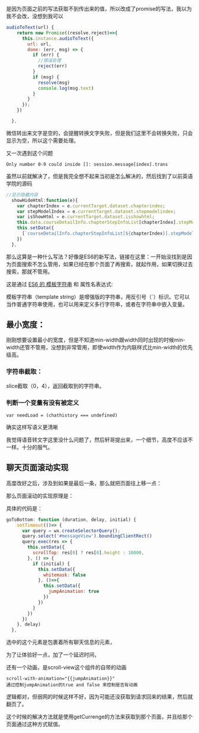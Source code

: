 是因为页面之前的写法获取不到传出来的值，所以改成了promise的写法，我以为我不会改，没想到我可以

```js
audioToText(url) {
    return new Promise((resolve,reject)=>{
      this.instance.audioToText({
        url: url,
        done: (err, msg) => {
          if (err) {
            //错误处理
            reject(err)
          }
          if (msg) {
            resolve(msg)
            console.log(msg.text)
          }
        }
      });
    })

  },
```

微信转出来文字是空的，会提醒转换文字失败，但是我们这里不会转换失败，只会显示为空，所以这个需要处理。

又一次遇到这个问题

```
Only number 0-9 could inside []: session.message[index].trans
```

虽然以前就解决了，但是我完全想不起来当初是怎么解决的，然后找到了以前英语学院的源码

```js
//显示隐藏内容
  showHideHtml:function(e){
    var chapterIndex = e.currentTarget.dataset.chapterindex;
    var stepModelIndex = e.currentTarget.dataset.stepmodelindex;
    var isShowHtml = e.currentTarget.dataset.isshowhtml;
    this.data.courseDetailInfo.chapterStepInfoList[chapterIndex].stepModelInfoList[stepModelIndex].isShowHtml = !isShowHtml;
    this.setData({
      [`courseDetailInfo.chapterStepInfoList[${chapterIndex}].stepModelInfoList[${stepModelIndex}].isShowHtml`]: !isShowHtml
    })
  },
```

那么这算是一种什么写法？好像是ES6的新写法，链接在这里：一开始没找到是因为页面搜索不怎么管用，如果已经在那个页面了再搜索，就起作用，如果切换过去搜索，那就不管用。

这是通过 [ES6 的 模板字符串](http://es6.ruanyifeng.com/#docs/string#模板字符串) 和 属性名表达式:

模板字符串（template string）是增强版的字符串，用反引号（\`）标识。它可以当作普通字符串使用，也可以用来定义多行字符串，或者在字符串中嵌入变量。

## 最小宽度：

刚刚想要设置最小的宽度，但是不知道min-width跟width同时出现的时候min-width还管不管用，没想到非常管用，即使width作为内联样式比min-width的优先级高。

### 字符串截取：

slice截取（0，4），返回截取到的字符串。

### 判断一个变量有没有被定义

```
var needLoad = (chathistory === undefined)
```

确实这样写语义更清晰

我觉得语音转文字这里没什么问题了，然后轩哥提出来，一个细节，高度不应该不一样。十分的服气。

## 聊天页面滚动实现

高度改好之后，涉及到如果是最后一条，那么就把页面往上移一点：

那么页面滚动的实现原理是：

具体的代码是：

```js
goToBottom: function (duration, delay, initial) {
    setTimeout(()=> {
      var query = wx.createSelectorQuery();
      query.select('#messageView').boundingClientRect()
      query.exec(res => {
        this.setData({
          scrollTop: res[0] ? res[0].height : 10000,
        }, () => {
          if (initial) {
            this.setData({
              whitemask: false
            }, ()=>{
              this.setData({
                jumpAnimation: true
              })
            })
          }
        })
      })
    }, delay)
  },
```

选中的这个元素是包裹着所有聊天信息的元素，

为了让体验好一点，加了一个延迟时间，

还有一个动画，是scroll-view这个组件的自带的动画

```
scroll-with-animation="{{jumpAnimation}}"
通过控制jumpAnimation的true and false 来控制是否有动画
```

逻辑都对，但弱网的时候这样不好，因为可能还没获取到请求回来的结果，然后就翻页了。

这个时候的解决方法就是使用getCurrenge的方法来获取到那个页面，并且给那个页面通过这种方式赋值。

